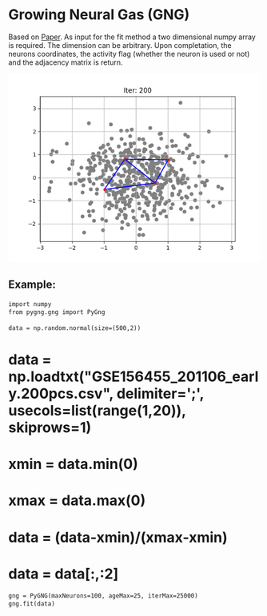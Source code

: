# Growing Neural Gas (GNG)
Based on [Paper][id]. As input for the fit method a two dimensional numpy array is required. The dimension can be arbitrary. Upon completation, the neurons coordinates, the activity flag (whether the neuron is used or not) and the adjacency matrix is return.


![Neural Gas Gif](./gng.gif)

## Example:

    import numpy
    from pygng.gng import PyGng

    data = np.random.normal(size=(500,2))

 #   data = np.loadtxt("GSE156455_201106_early.200pcs.csv", delimiter=';', usecols=list(range(1,20)), skiprows=1)
 #   xmin = data.min(0)
 #   xmax = data.max(0)
 #   data = (data-xmin)/(xmax-xmin)
 #   data = data[:,:2]

    gng = PyGNG(maxNeurons=100, ageMax=25, iterMax=25000)
    gng.fit(data)









[id]: https://proceedings.neurips.cc/paper/1994/file/d56b9fc4b0f1be8871f5e1c40c0067e7-Paper.pdf  "Original Paper"